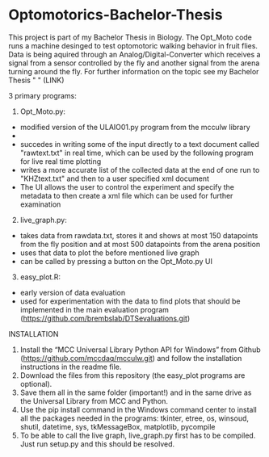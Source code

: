 # Optomotorics-Bachelor-Thesis

This project is part of my Bachelor Thesis in Biology. The Opt_Moto code runs a machine desinged to test optomotoric walking behavior in fruit flies. Data is being aquired through an Analog/Digital-Converter which receives a signal from a sensor controlled by the fly and another signal from the arena turning around the fly. 
For further information on the topic see my Bachelor Thesis " " (LINK)

3 primary programs:
1. Opt_Moto.py: 
- modified version of the ULAIO01.py program from the mcculw library
- 
- succedes in writing some of the input directly to a text document called "rawtext.txt" in real time, which can be used by the following program for live real time plotting
- writes a more accurate list of the collected data at the end of one run to "KHZtext.txt" and then to a user specified xml document
- The UI allows the user to control the experiment and specify the metadata to then create a xml file which can be used for further examination

2. live_graph.py:
- takes data from rawdata.txt, stores it and shows at most 150 datapoints from the fly position and at most 500 datapoints from the arena position
- uses that data to plot the before mentioned live graph
- can be called by pressing a button on the Opt_Moto.py UI

3. easy_plot.R:
- early version of data evaluation
- used for experimentation with the data to find plots that should be implemented in the main evaluation program (https://github.com/brembslab/DTSevaluations.git)

INSTALLATION
1. Install the “MCC Universal Library Python API for Windows” from Github (https://github.com/mccdaq/mcculw.git) and follow the installation instructions in the readme file.
2. Download the files from this repository (the easy_plot programs are optional).
3. Save them all in the same folder (important!) and in the same drive as the Universal Library from MCC and Python.
4. Use the pip install command in the Windows command center to install all the packages needed in the programs: tkinter, etree, os, winsoud, shutil, datetime, sys, tkMessageBox, matplotlib, pycompile
5. To be able to call the live graph, live_graph.py first has to be compiled. Just run setup.py and this should be resolved.
